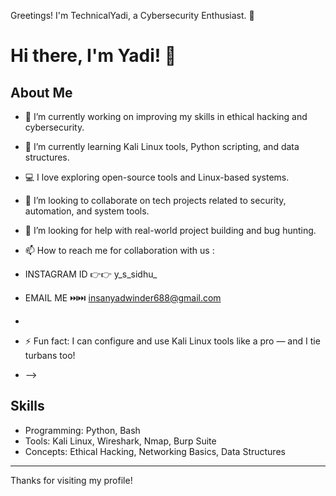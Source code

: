 Greetings! I'm TechnicalYadi, a Cybersecurity Enthusiast. 👋

<!--
*TechnicalYadi/TechnicalYadi* is a ✨ special ✨ repository because its README.md (this file) appears on your GitHub profile.
-->

# Hi there, I'm Yadi! 👋

## About Me

- 🔭 I’m currently working on improving my skills in ethical hacking and cybersecurity.
- 🌱 I’m currently learning Kali Linux tools, Python scripting, and data structures.
- 💻 I love exploring open-source tools and Linux-based systems.
- 👯 I’m looking to collaborate on tech projects related to security, automation, and system tools.
- 🤔 I’m looking for help with real-world project building and bug hunting.
- 📫 How to reach me for collaboration with us :
-  INSTAGRAM ID 👉👉 y_s_sidhu_
-  EMAIL ME ⏭️⏭️ insanyadwinder688@gmail.com
- 
- ⚡ Fun fact: I can configure and use Kali Linux tools like a pro — and I tie turbans too!

- -->

## Skills

- Programming: Python, Bash
- Tools: Kali Linux, Wireshark, Nmap, Burp Suite
- Concepts: Ethical Hacking, Networking Basics, Data Structures

---

Thanks for visiting my profile!
